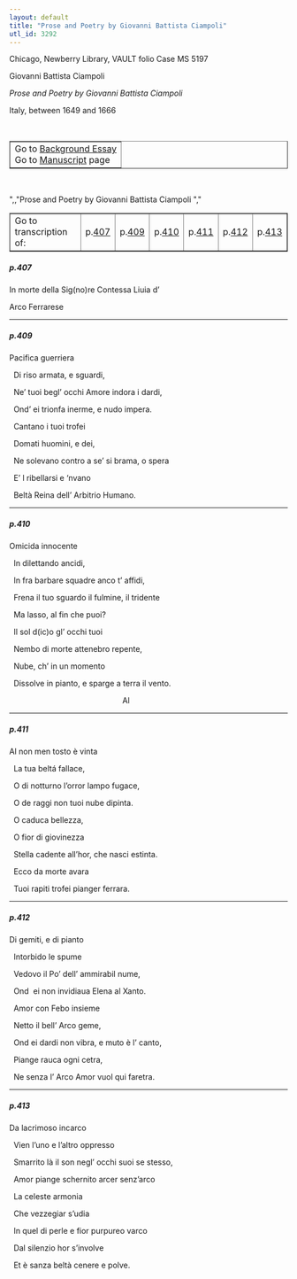 ```yaml
---
layout: default
title: "Prose and Poetry by Giovanni Battista Ciampoli"
utl_id: 3292
---
```


<p style=""font-weight:300;"">Chicago, Newberry Library, VAULT folio Case MS 5197</p>
<p style=""font-weight:300; margin-left:.25in;"">Giovanni Battista Ciampoli</p>
<p style=""font-weight:300; margin-left:.25in;""><em>Prose and Poetry by Giovanni Battista Ciampoli</em></p>
<p style=""font-weight:300; margin-left:.25in;"">Italy, between 1649 and 1666</p>
<p style=""font-size: 0.1em;""> </p>
<table border=""0.5"" cellpadding=""1"" cellspacing=""1"" style=""width: 200px; background-color:#F8F8F8;""><tbody style=""border-color:#ccc""><tr style=""border-color:#ccc""><td>Go to <a href=""https://italian-paleography.library.utoronto.ca/content/about_IP_061"" style=""font-weight:300;"" target=""_blank"">Background Essay</a><br />
			Go to <a href=""https://italian-paleography.library.utoronto.ca/islandora/object/italianpaleography%3AIP_061"" style=""font-weight:300;"" target=""_blank"">Manuscript</a> page</td>
</tr></tbody></table><p> </p>
",,"Prose and Poetry by Giovanni Battista Ciampoli
","
<table border=""0.5"" cellpadding=""1"" cellspacing=""1"" style=""width: 520px; margin-left: 0.25in;""><tbody><tr style=""border-color:#B3B6B7""><td style=""text-align:center"">Go to transcription of:</td>
<td style=""text-align:center"">p.<a href=""#1"">407</a></td>
<td style=""text-align:center"">p.<a href=""#2"">409</a></td>
<td style=""text-align:center"">p.<a href=""#3"">410</a></td>
<td style=""text-align:center"">p.<a href=""#4"">411</a></td>
<td style=""text-align:center"">p.<a href=""#5"">412</a></td>
<td style=""text-align:center"">p.<a href=""#6"">413</a></td>
</tr></tbody></table><h5 id=""1"" style=""color:#555;"">p.407</h5>
<p>In morte della Sig(no)re Contessa Liuia d’</p>
<p>Arco Ferrarese</p>

<hr /><h5 id=""2"" style=""color:#555;"">p.409</h5>
<p>Pacifica guerriera</p>
<p>  Di riso armata, e sguardi,</p>
<p>  Ne’ tuoi begl’ occhi Amore indora i dardi,</p>
<p>  Ond’ ei trionfa inerme, e nudo impera.</p>
<p>  Cantano i tuoi trofei</p>
<p>  Domati huomini, e dei,</p>
<p>  Ne solevano contro a se’ si brama, o spera</p>
<p>  E’ l ribellarsi e ‘nvano</p>
<p>  Beltà Reina dell’ Arbitrio Humano.</p>

<hr /><h5 id=""3"" style=""color:#555;"">p.410</h5>
<p>Omicida innocente</p>
<p>  In dilettando ancidi,</p>
<p>  In fra barbare squadre anco t’ affidi,</p>
<p>  Frena il tuo sguardo il fulmine, il tridente</p>
<p>  Ma lasso, al fin che puoi?</p>
<p>  Il sol d(ic)o gl’ occhi tuoi</p>
<p>  Nembo di morte attenebro repente,</p>
<p>  Nube, ch’ in un momento</p>
<p>  Dissolve in pianto, e sparge a terra il vento.</p>
<p>                                                    Al</p>

<hr /><h5 id=""4"" style=""color:#555;"">p.411</h5>
<p>Al non men tosto è vinta</p>
<p>  La tua beltá fallace,</p>
<p>  O di notturno l’orror lampo fugace,</p>
<p>  O de raggi non tuoi nube dipinta.</p>
<p>  O caduca bellezza,</p>
<p>  O fior di giovinezza</p>
<p>  Stella cadente all’hor, che nasci estinta.</p>
<p>  Ecco da morte avara</p>
<p>  Tuoi rapiti trofei pianger ferrara.</p>

<hr /><h5 id=""5"" style=""color:#555;"">p.412</h5>
<p>Di gemiti, e di pianto</p>
<p>  Intorbido le spume</p>
<p>  Vedovo il Po’ dell’ ammirabil nume,</p>
<p>  Ond  ei non invidiaua Elena al Xanto.</p>
<p>  Amor con Febo insieme</p>
<p>  Netto il bell’ Arco geme,</p>
<p>  Ond ei dardi non vibra, e muto è l’ canto,</p>
<p>  Piange rauca ogni cetra,</p>
<p>  Ne senza l’ Arco Amor vuol qui faretra.</p>

<hr /><h5 id=""6"" style=""color:#555;"">p.413</h5>
<p>Da lacrimoso incarco</p>
<p>  Vien l’uno e l’altro oppresso</p>
<p>  Smarrito là il son negl’ occhi suoi se stesso,</p>
<p>  Amor piange schernito arcer senz’arco</p>
<p>  La celeste armonia</p>
<p>  Che vezzegiar s’udia</p>
<p>  In quel di perle e fior purpureo varco</p>
<p>  Dal silenzio hor s’involve</p>
<p>  Et è sanza beltà cenere e polve.</p>
